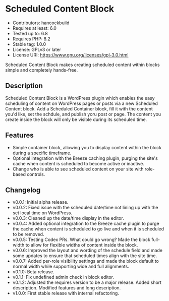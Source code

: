 # Scheduled Content Block
- Contributors: hancockbuild
- Requires at least: 6.0
- Tested up to: 6.8
- Requires PHP: 8.2
- Stable tag: 1.0.0
- License: GPLv3 or later
- License URI: https://www.gnu.org/licenses/gpl-3.0.html

Scheduled Content Block makes creating scheduled content within blocks simple and completely hands-free. 

## Description
Scheduled Content Block is a WordPress plugin which enables the easy scheduling of content on WordPress pages or posts via a new Scheduled Content block. Add a Scheduled Container block, fill it with the content you'd like, set the schdule, and publish yoru post or page. The content you create inside the block will only be visible during its scheduled time.

## Features
- Simple container block, allowing you to display content within the block during a specific timeframe.
- Optional integration with the Breeze caching plugin, purging the site's cache when content is scheduled to become active or inactive.
- Change who is able to see scheduled content on your site with role-based controls.

## Changelog
- v0.0.1: Initial alpha release.
- v0.0.2: Fixed issue with the scheduled date/time not lining up with the set local time on WordPress.
- v0.0.3: Cleaned up the date/time display in the editor.
- v0.0.4: Added optional integration to the Breeze cache plugin to purge the cache when content is scheduled to go live and when it is scheduled to be removed.
- v0.0.5: Testing Codex PRs. What could go wrong? Made the block full-width to allow for flexible widths of content inside the block.
- v0.0.6: Improved the layout and wording of the schedule field and made some updates to ensure that scheduled times align with the site time.
- v0.0.7: Added per-role visibility settings and made the block default to normal width while supporting wide and full alignments.
- v0.1.0: Beta release.
- v0.1.1: Fix undefined admin check in block editor.
- v0.1.2: Adjusted the requires version to be a major release. Added short description. Modified features and long description.
- v1.0.0: First stable release with internal refactoring.

